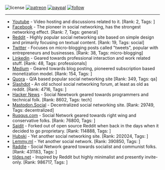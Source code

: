 ![license](https://img.shields.io/github/license/prahladyeri/siterank-stats.svg)
[![patreon](https://img.shields.io/badge/Patreon-brown.svg?logo=patreon)](https://www.patreon.com/prahladyeri)
[![paypal](https://img.shields.io/badge/PayPal-blue.svg?logo=paypal)](https://www.paypal.com/cgi-bin/webscr?cmd=_s-xclick&hosted_button_id=JM8FUXNFUK6EU)
[![follow](https://img.shields.io/twitter/follow/prahladyeri.svg?style=social)](https://twitter.com/prahladyeri)

---
- [Youtube](https://www.youtube.com/) - Video hosting and discussions related to it. [Rank: 2, Tags: ]
- [Facebook](https://www.facebook.com/) - The pioneer in social networking, has the strongest networking effect. [Rank: 7, Tags: general]
- [Reddit](https://www.reddit.com) - Highly popular social networking site based on simple design and primarily focusing on textual content. [Rank: 19, Tags: social]
- [Twitter](https://twitter.com/) - Focuses on micro-blogging posts called "tweets", popular with entrepreneurs and businesses. [Rank: 38, Tags: micro-blogging]
- [Linkedin](https://www.linkedin.com/) - Geared towards professional interaction and work related stuff. [Rank: 48, Tags: professionals]
- [Medium](https://medium.com/) - Geared towards blog posting, pioneered subscription based monetization model. [Rank: 154, Tags: ]
- [Quora](https://www.quora.com/) - Q/A based popular social networking site [Rank: 349, Tags: qa]
- [Slashdot](https://slashdot.org/) - An old school social networking forum, at least as old as reddit. [Rank: 4716, Tags: ]
- [Hacker News](https://news.ycombinator.com) - Social Newtwork geared towards programmers and technical folk. [Rank: 8602, Tags: tech]
- [Mastodon.Social](https://mastodon.social/) - Decentralized social networking site. [Rank: 29749, Tags: decentralized]
- [Ruqqus.com](https://ruqqus.com/) - Social Network geared towards right wing and conservative folks. [Rank: 76800, Tags: ]
- [Saidit](https://saidit.net/) - Forked out of open source Reddit when back in the days when it decided to go proprietary. [Rank: 114888, Tags: ]
- [Hubski](https://hubski.com/) - Yet another social networking site. [Rank: 202024, Tags: ]
- [Lemmy.ml](https://lemmy.ml/) - Yet another social network. [Rank: 390850, Tags: ]
- [Raddle](https://raddle.me/) - Social Network geared towards socialist and communist folks. [Rank: 431183, Tags: ]
- [tildes.net](https://tildes.net/) - Inspired by Reddit but highly minimalist and presently invite-only. [Rank: 986717, Tags: ]


